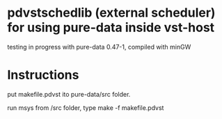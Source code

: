 # pdvstschedlib (external scheduler) for using pure-data inside vst-host

testing in progress with pure-data 0.47-1, compiled with minGW 

# Instructions
put makefile.pdvst ito pure-data/src folder.

run msys from  /src folder, type make -f makefile.pdvst
